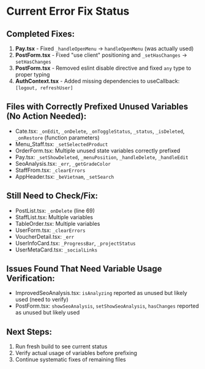 # Current Error Fix Status

## Completed Fixes:
1. **Pay.tsx** - Fixed `_handleOpenMenu` → `handleOpenMenu` (was actually used)
2. **PostForm.tsx** - Fixed "use client" positioning and `_setHasChanges` → `setHasChanges`  
3. **PostForm.tsx** - Removed eslint disable directive and fixed `any` type to proper typing
4. **AuthContext.tsx** - Added missing dependencies to useCallback: `[logout, refreshUser]`

## Files with Correctly Prefixed Unused Variables (No Action Needed):
- Cate.tsx: `_onEdit`, `_onDelete`, `_onToggleStatus`, `_status`, `_isDeleted`, `_onRestore` (function parameters)
- Menu_Staff.tsx: `_setSelectedProduct`
- OrderForm.tsx: Multiple unused state variables correctly prefixed
- Pay.tsx: `_setShowDeleted`, `_menuPosition`, `_handleDelete`, `_handleEdit`
- SeoAnalysis.tsx: `_err`, `_getGradeColor`
- StaffFrom.tsx: `_clearErrors`
- AppHeader.tsx: `_beVietnam`, `_setSearch`

## Still Need to Check/Fix:
- PostList.tsx: `_onDelete` (line 69)
- StaffList.tsx: Multiple variables
- TableOrder.tsx: Multiple variables
- UserForm.tsx: `_clearErrors`
- VoucherDetail.tsx: `_err`
- UserInfoCard.tsx: `_ProgressBar`, `_projectStatus`
- UserMetaCard.tsx: `_socialLinks`

## Issues Found That Need Variable Usage Verification:
- ImprovedSeoAnalysis.tsx: `isAnalyzing` reported as unused but likely used (need to verify)
- PostForm.tsx: `showSeoAnalysis`, `setShowSeoAnalysis`, `hasChanges` reported as unused but likely used

## Next Steps:
1. Run fresh build to see current status
2. Verify actual usage of variables before prefixing
3. Continue systematic fixes of remaining files
